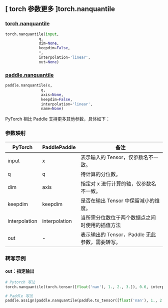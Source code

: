 ## [ torch 参数更多 ]torch.nanquantile

### [torch.nanquantile](https://pytorch.org/docs/stable/generated/torch.nanquantile.html?highlight=nanquantile#torch.nanquantile)

```python
torch.nanquantile(input,
               q,
               dim=None,
               keepdim=False,
               *,
               interpolation='linear',
               out=None)
```

### [paddle.nanquantile]()

```python
paddle.nanquantile(x,
                q,
                axis=None,
                keepdim=False,
                interpolation='linear',
                name=None)
```

PyTorch 相比 Paddle 支持更多其他参数，具体如下：
### 参数映射

| PyTorch       | PaddlePaddle | 备注                                                   |
| ------------- | ------------ | ------------------------------------------------------ |
| input |  x  | 表示输入的 Tensor，仅参数名不一致。  |
|   q   |  q  | 待计算的分位数。  |
|  dim  | axis| 指定对 x 进行计算的轴，仅参数名不一致。 |
|keepdim|keepdim| 是否在输出 Tensor 中保留减小的维度。|
|interpolation|  interpolation | 当所需分位数位于两个数据点之间时使用的插值方法|
|  out  |  -  | 表示输出的 Tensor，Paddle 无此参数，需要转写。    |


### 转写示例
#### out：指定输出
```python
# Pytorch 写法
torch.nanquantile(torch.tensor([float('nan'), 1., 2., 3.]), 0.6, interpolation='linear', out=y)

# Paddle 写法
paddle.assign(paddle.nanquantile(paddle.to_tensor([float('nan'), 1., 2., 3.]), 0.6, interpolation='linear'), y)
```
